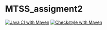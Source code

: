 # MTSS_assigment2
[![Java CI with Maven](https://github.com/luca-marcato/MTSS_assigment2/actions/workflows/build.yml/badge.svg)](https://github.com/luca-marcato/MTSS_assigment2/actions/workflows/build.yml)
[![Checkstyle with Maven](https://github.com/luca-marcato/MTSS_assigment2/actions/workflows/checkstyle.yml/badge.svg)](https://github.com/luca-marcato/MTSS_assigment2/actions/workflows/checkstyle.yml)

